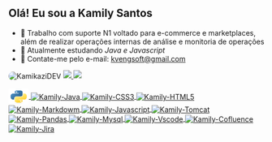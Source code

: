 ## Olá! Eu sou a Kamily Santos 

- 🤖 Trabalho com suporte N1 voltado para e-commerce e marketplaces, além de realizar operações internas de análise e monitoria de operações
- 💾 Atualmente estudando *_Java e Javascript_*
- 📩 Contate-me pelo e-mail: kvengsoft@gmail.com

<div>
  <img align="center" alt="KamikaziDEV" height="200" style="border-radius:50px;" src="https://64.media.tumblr.com/774cee813137ed578d00978c136a52f8/tumblr_p4nk88emC61u7jz9co1_640.gifv">
  <a href="https://beacons.ai/kamilydev">
  <img heigth="180em" src="https://github-readme-stats.vercel.app/api?username=kamilydev&show_icons=true&theme=ocean_dark&include_all_commits=true&count_private=true"/>
  <img heigth="180em" src="https://github-readme-stats.vercel.app/api/top-langs/?username=kamilydev&layout=compact&langs_count=16&theme=ocean_dark"/>
</div>
  
<div style="display: inline_block" ><br>
  <img align="center" alt="Kamily-Python" height="30" width="40" src="https://raw.githubusercontent.com/devicons/devicon/master/icons/python/python-original.svg"/>
  
  <img align="center" alt="Kamily-Java" height="30" width="40" src="https://cdn.jsdelivr.net/gh/devicons/devicon/icons/java/java-original-wordmark.svg" />

  <img align="center" alt="Kamily-CSS3" height="30" width="40" src="https://cdn.jsdelivr.net/gh/devicons/devicon/icons/css3/css3-original-wordmark.svg" />
  
  <img align="center" alt="Kamily-HTML5" height="30" width="40" src="https://cdn.jsdelivr.net/gh/devicons/devicon/icons/html5/html5-original-wordmark.svg" />
  
  <img align="center" alt="Kamily-Markdowm" height="30" width="40" src="https://cdn.jsdelivr.net/gh/devicons/devicon/icons/markdown/markdown-original.svg" />
  
  <img align="center" alt="Kamily-Javascript" height="30" width="40" src="https://cdn.jsdelivr.net/gh/devicons/devicon/icons/javascript/javascript-original.svg" />

   <img align="center" alt="Kamily-Tomcat" height="30" width="40" src="https://cdn.jsdelivr.net/gh/devicons/devicon/icons/tomcat/tomcat-original-wordmark.svg" />
  
  <img align="center" alt="Kamily-Pandas" height="30" width="40" src="https://cdn.jsdelivr.net/gh/devicons/devicon/icons/pandas/pandas-original-wordmark.svg"/>
  
  <img align="center" alt="Kamily-Mysql" height="30" width="40" src="https://cdn.jsdelivr.net/gh/devicons/devicon/icons/mysql/mysql-original-wordmark.svg"/>
  
  <img align="center" alt="Kamily-Vscode" height="30" width="40" src="https://cdn.jsdelivr.net/gh/devicons/devicon/icons/vscode/vscode-original-wordmark.svg"/>
  
  <img align="center" alt="Kamily-Cofluence" height="30" width="40" src="https://cdn.jsdelivr.net/gh/devicons/devicon/icons/confluence/confluence-original.svg" />
  
  <img align="center" alt="Kamily-Jira" height="30" width="40" src="https://cdn.jsdelivr.net/gh/devicons/devicon/icons/jira/jira-original-wordmark.svg" />
</div>
